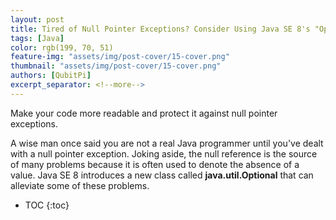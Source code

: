 ```yaml
---
layout: post
title: Tired of Null Pointer Exceptions? Consider Using Java SE 8's "Optional"
tags: [Java]
color: rgb(199, 70, 51)
feature-img: "assets/img/post-cover/15-cover.png"
thumbnail: "assets/img/post-cover/15-cover.png"
authors: [QubitPi]
excerpt_separator: <!--more-->
---
```


Make your code more readable and protect it against null pointer exceptions.

<!--more-->

A wise man once said you are not a real Java programmer until you've dealt with a null pointer exception. Joking aside, 
the null reference is the source of many problems because it is often used to denote the absence of a value. Java SE 8 
introduces a new class called **java.util.Optional** that can alleviate some of these problems.

* TOC
{:toc}




